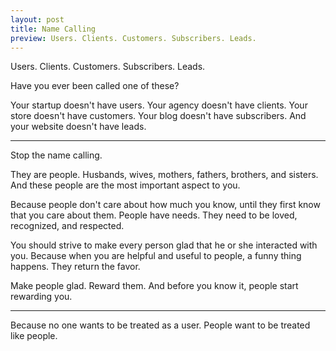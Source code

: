 ```yaml
---
layout: post
title: Name Calling 
preview: Users. Clients. Customers. Subscribers. Leads.
---
```


Users. Clients. Customers. Subscribers. Leads.  

Have you ever been called one of these? 

Your startup doesn't have users. Your agency doesn't have clients. Your store doesn't have customers. Your blog doesn't have subscribers. And your website doesn't have leads. 

* * * 

Stop the name calling. 

They are people. Husbands, wives, mothers, fathers, brothers, and sisters. And these people are the most important aspect to you.  

Because people don't care about how much you know, until they first know that you care about them. People have needs. They need to be loved, recognized, and respected. 

You should strive to make every person glad that he or she interacted with you. Because when you are helpful and useful to people, a funny thing happens. They return the favor. 

Make people glad. Reward them. And before you know it, people start rewarding you.   

* * * 

Because no one wants to be treated as a user. People want to be treated like people. 
